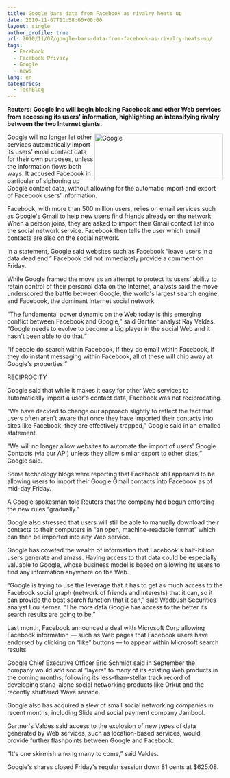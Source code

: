 ```yaml
---
title: Google bars data from Facebook as rivalry heats up
date: 2010-11-07T11:58:00+00:00
layout: single
author_profile: true
url: 2010/11/07/google-bars-data-from-facebook-as-rivalry-heats-up/
tags:
  - Facebook
  - Facebook Privacy
  - Google
  - news
lang: en
categories: 
  - TechBlog
---
```

**Reuters: Google Inc will begin blocking Facebook and other Web services from accessing its users' information, highlighting an intensifying rivalry between the two Internet giants.**

[<img title="Google" border="0" alt="Google" align="right" src="http://lh4.ggpht.com/_vaUVXcmC3OI/TNaNbTEgAZI/AAAAAAAADGs/TItnLHMLLM4/Google_thumb%5B3%5D.png?imgmax=800" width="300" height="109" />](http://lh5.ggpht.com/_vaUVXcmC3OI/TNaNXpBYYKI/AAAAAAAADGo/4uSFmglkuRg/s1600-h/Google%5B5%5D.png)Google will no longer let other services automatically import its users' email contact data for their own purposes, unless the information flows both ways. It accused Facebook in particular of siphoning up Google contact data, without allowing for the automatic import and export of Facebook users' information.

Facebook, with more than 500 million users, relies on email services such as Google's Gmail to help new users find friends already on the network. When a person joins, they are asked to import their Gmail contact list into the social network service. Facebook then tells the user which email contacts are also on the social network.

In a statement, Google said websites such as Facebook “leave users in a data dead end.” Facebook did not immediately provide a comment on Friday.

While Google framed the move as an attempt to protect its users' ability to retain control of their personal data on the Internet, analysts said the move underscored the battle between Google, the world's largest search engine, and Facebook, the dominant Internet social network.

“The fundamental power dynamic on the Web today is this emerging conflict between Facebook and Google,” said Gartner analyst Ray Valdes. “Google needs to evolve to become a big player in the social Web and it hasn't been able to do that.”

“If people do search within Facebook, if they do email within Facebook, if they do instant messaging within Facebook, all of these will chip away at Google's properties.”

RECIPROCITY

Google said that while it makes it easy for other Web services to automatically import a user's contact data, Facebook was not reciprocating.

“We have decided to change our approach slightly to reflect the fact that users often aren't aware that once they have imported their contacts into sites like Facebook, they are effectively trapped,” Google said in an emailed statement.

“We will no longer allow websites to automate the import of users' Google Contacts (via our API) unless they allow similar export to other sites,” Google said.

Some technology blogs were reporting that Facebook still appeared to be allowing users to import their Google Gmail contacts into Facebook as of mid-day Friday.

A Google spokesman told Reuters that the company had begun enforcing the new rules “gradually.”

Google also stressed that users will still be able to manually download their contacts to their computers in “an open, machine-readable format” which can then be imported into any Web service.

Google has coveted the wealth of information that Facebook's half-billion users generate and amass. Having access to that data could be especially valuable to Google, whose business model is based on allowing its users to find any information anywhere on the Web.

“Google is trying to use the leverage that it has to get as much access to the Facebook social graph (network of friends and interests) that it can, so it can provide the best search function that it can,” said Wedbush Securities analyst Lou Kerner. “The more data Google has access to the better its search results are going to be.”

Last month, Facebook announced a deal with Microsoft Corp allowing Facebook information — such as Web pages that Facebook users have endorsed by clicking on “like” buttons — to appear within Microsoft search results.

Google Chief Executive Officer Eric Schmidt said in September the company would add social “layers” to many of its existing Web products in the coming months, following its less-than-stellar track record of developing stand-alone social networking products like Orkut and the recently shuttered Wave service.

Google also has acquired a slew of small social networking companies in recent months, including Slide and social payment company Jambool.

Gartner's Valdes said access to the explosion of new types of data generated by Web services, such as location-based services, would provide further flashpoints between Google and Facebook.

“It's one skirmish among many to come,” said Valdes.

Google's shares closed Friday's regular session down 81 cents at $625.08.